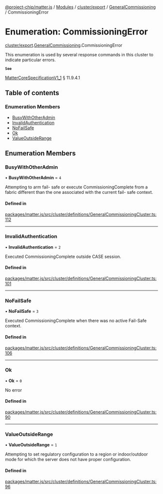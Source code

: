 [@project-chip/matter.js](../README.md) / [Modules](../modules.md) / [cluster/export](../modules/cluster_export.md) / [GeneralCommissioning](../modules/cluster_export.GeneralCommissioning.md) / CommissioningError

# Enumeration: CommissioningError

[cluster/export](../modules/cluster_export.md).[GeneralCommissioning](../modules/cluster_export.GeneralCommissioning.md).CommissioningError

This enumeration is used by several response commands in this cluster to indicate particular errors.

**`See`**

[MatterCoreSpecificationV1_1](../interfaces/spec_export.MatterCoreSpecificationV1_1.md) § 11.9.4.1

## Table of contents

### Enumeration Members

- [BusyWithOtherAdmin](cluster_export.GeneralCommissioning.CommissioningError.md#busywithotheradmin)
- [InvalidAuthentication](cluster_export.GeneralCommissioning.CommissioningError.md#invalidauthentication)
- [NoFailSafe](cluster_export.GeneralCommissioning.CommissioningError.md#nofailsafe)
- [Ok](cluster_export.GeneralCommissioning.CommissioningError.md#ok)
- [ValueOutsideRange](cluster_export.GeneralCommissioning.CommissioningError.md#valueoutsiderange)

## Enumeration Members

### BusyWithOtherAdmin

• **BusyWithOtherAdmin** = ``4``

Attempting to arm fail- safe or execute CommissioningComplete from a fabric different than the one
associated with the current fail- safe context.

#### Defined in

[packages/matter.js/src/cluster/definitions/GeneralCommissioningCluster.ts:112](https://github.com/project-chip/matter.js/blob/c15b1068/packages/matter.js/src/cluster/definitions/GeneralCommissioningCluster.ts#L112)

___

### InvalidAuthentication

• **InvalidAuthentication** = ``2``

Executed CommissioningComplete outside CASE session.

#### Defined in

[packages/matter.js/src/cluster/definitions/GeneralCommissioningCluster.ts:101](https://github.com/project-chip/matter.js/blob/c15b1068/packages/matter.js/src/cluster/definitions/GeneralCommissioningCluster.ts#L101)

___

### NoFailSafe

• **NoFailSafe** = ``3``

Executed CommissioningComplete when there was no active Fail-Safe context.

#### Defined in

[packages/matter.js/src/cluster/definitions/GeneralCommissioningCluster.ts:106](https://github.com/project-chip/matter.js/blob/c15b1068/packages/matter.js/src/cluster/definitions/GeneralCommissioningCluster.ts#L106)

___

### Ok

• **Ok** = ``0``

No error

#### Defined in

[packages/matter.js/src/cluster/definitions/GeneralCommissioningCluster.ts:90](https://github.com/project-chip/matter.js/blob/c15b1068/packages/matter.js/src/cluster/definitions/GeneralCommissioningCluster.ts#L90)

___

### ValueOutsideRange

• **ValueOutsideRange** = ``1``

Attempting to set regulatory configuration to a region or indoor/outdoor mode for which the server does not
have proper configuration.

#### Defined in

[packages/matter.js/src/cluster/definitions/GeneralCommissioningCluster.ts:96](https://github.com/project-chip/matter.js/blob/c15b1068/packages/matter.js/src/cluster/definitions/GeneralCommissioningCluster.ts#L96)
